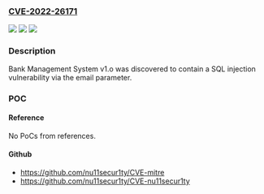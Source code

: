 ### [CVE-2022-26171](https://cve.mitre.org/cgi-bin/cvename.cgi?name=CVE-2022-26171)
![](https://img.shields.io/static/v1?label=Product&message=n%2Fa&color=blue)
![](https://img.shields.io/static/v1?label=Version&message=n%2Fa&color=blue)
![](https://img.shields.io/static/v1?label=Vulnerability&message=n%2Fa&color=brighgreen)

### Description

Bank Management System v1.o was discovered to contain a SQL injection vulnerability via the email parameter.

### POC

#### Reference
No PoCs from references.

#### Github
- https://github.com/nu11secur1ty/CVE-mitre
- https://github.com/nu11secur1ty/CVE-nu11secur1ty

